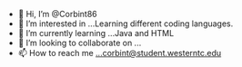 - 👋 Hi, I’m @Corbint86
- 👀 I’m interested in ...Learning different coding languages.
- 🌱 I’m currently learning ...Java and HTML
- 💞️ I’m looking to collaborate on ...
- 📫 How to reach me ...corbint@student.westerntc.edu

<!---
Corbint86/Corbint86 is a ✨ special ✨ repository because its `README.md` (this file) appears on your GitHub profile.
You can click the Preview link to take a look at your changes.
--->
